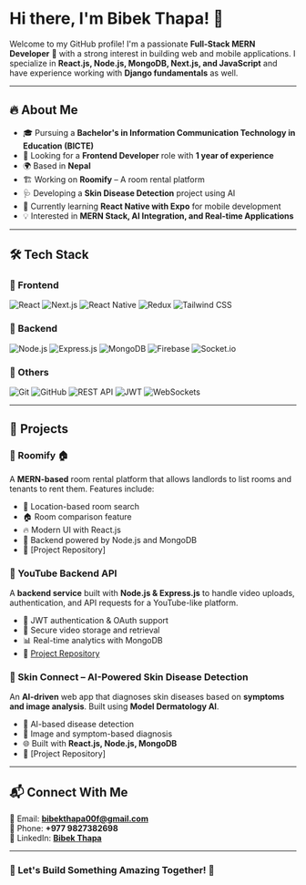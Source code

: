 # Hi there, I'm Bibek Thapa! 👋

Welcome to my GitHub profile! I'm a passionate **Full-Stack MERN Developer** 🚀 with a strong interest in building web and mobile applications. I specialize in **React.js, Node.js, MongoDB, Next.js, and JavaScript** and have experience working with **Django fundamentals** as well.

---

## 🔥 About Me
- 🎓 Pursuing a **Bachelor's in Information Communication Technology in Education (BICTE)**
- 💼 Looking for a **Frontend Developer** role with **1 year of experience**
- 🌍 Based in **Nepal**
- 🏗️ Working on **Roomify** – A room rental platform
- 🩺 Developing a **Skin Disease Detection** project using AI
- 🌱 Currently learning **React Native with Expo** for mobile development
- 💡 Interested in **MERN Stack, AI Integration, and Real-time Applications**

---

## 🛠️ Tech Stack
### 🚀 Frontend
![React](https://img.shields.io/badge/React-20232A?style=for-the-badge&logo=react&logoColor=61DAFB)
![Next.js](https://img.shields.io/badge/Next.js-000000?style=for-the-badge&logo=nextdotjs&logoColor=white)
![React Native](https://img.shields.io/badge/React_Native-20232A?style=for-the-badge&logo=react&logoColor=61DAFB)
![Redux](https://img.shields.io/badge/Redux-764ABC?style=for-the-badge&logo=redux&logoColor=white)
![Tailwind CSS](https://img.shields.io/badge/Tailwind_CSS-38B2AC?style=for-the-badge&logo=tailwind-css&logoColor=white)

### 🔧 Backend
![Node.js](https://img.shields.io/badge/Node.js-43853D?style=for-the-badge&logo=node.js&logoColor=white)
![Express.js](https://img.shields.io/badge/Express.js-000000?style=for-the-badge&logo=express&logoColor=white)
![MongoDB](https://img.shields.io/badge/MongoDB-4EA94B?style=for-the-badge&logo=mongodb&logoColor=white)
![Firebase](https://img.shields.io/badge/Firebase-FFCA28?style=for-the-badge&logo=firebase&logoColor=white)
![Socket.io](https://img.shields.io/badge/Socket.io-010101?style=for-the-badge&logo=socket.io&logoColor=white)

### 📌 Others
![Git](https://img.shields.io/badge/Git-F05032?style=for-the-badge&logo=git&logoColor=white)
![GitHub](https://img.shields.io/badge/GitHub-181717?style=for-the-badge&logo=github&logoColor=white)
![REST API](https://img.shields.io/badge/REST-02569B?style=for-the-badge&logo=rest&logoColor=white)
![JWT](https://img.shields.io/badge/JWT-000000?style=for-the-badge&logo=json-web-tokens&logoColor=white)
![WebSockets](https://img.shields.io/badge/WebSockets-0088CC?style=for-the-badge&logo=websocket&logoColor=white)

---

## 📌 Projects
### 🚀 Roomify 🏠
A **MERN-based** room rental platform that allows landlords to list rooms and tenants to rent them. Features include:
- 📍 Location-based room search
- 🏠 Room comparison feature
- 🔥 Modern UI with React.js
- 📡 Backend powered by Node.js and MongoDB
- 🔗 [Project Repository]

### 🎥 YouTube Backend API
A **backend service** built with **Node.js & Express.js** to handle video uploads, authentication, and API requests for a YouTube-like platform.
- 🔑 JWT authentication & OAuth support
- 📂 Secure video storage and retrieval
- 📊 Real-time analytics with MongoDB
- 🔗 [Project Repository]((https://github.com/BibekThapa1/youtube-backend)) 

### 🤖 Skin Connect – AI-Powered Skin Disease Detection
An **AI-driven** web app that diagnoses skin diseases based on **symptoms and image analysis**. Built using **Model Dermatology AI**.
- 🏥 AI-based disease detection
- 📸 Image and symptom-based diagnosis
- 🌐 Built with **React.js, Node.js, MongoDB**
- 🔗 [Project Repository] 

---

## 📬 Connect With Me
📧 Email: **bibekthapa00f@gmail.com**  
📱 Phone: **+977 9827382698**  
💼 LinkedIn: **[Bibek Thapa](https://www.linkedin.com/in/bibek-thapa-62823b288/)**

---

### 🚀 Let's Build Something Amazing Together! 🎯
